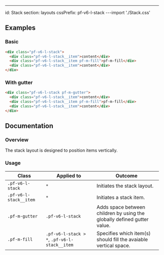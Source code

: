 ---
id: Stack
section: layouts
cssPrefix: pf-v6-l-stack
---import './Stack.css'

## Examples

### Basic

```html
<div class="pf-v6-l-stack">
  <div class="pf-v6-l-stack__item">content</div>
  <div class="pf-v6-l-stack__item pf-m-fill">pf-m-fill</div>
  <div class="pf-v6-l-stack__item">content</div>
</div>

```

### With gutter

```html
<div class="pf-v6-l-stack pf-m-gutter">
  <div class="pf-v6-l-stack__item">content</div>
  <div class="pf-v6-l-stack__item pf-m-fill">pf-m-fill</div>
  <div class="pf-v6-l-stack__item">content</div>
</div>

```

## Documentation

### Overview

The stack layout is designed to position items vertically.

### Usage

| Class | Applied to | Outcome |
| -- | -- | -- |
| `.pf-v6-l-stack` | `*` | Initiates the stack layout.  |
| `.pf-v6-l-stack__item` | `*` | Initiates a stack item.  |
| `.pf-m-gutter` | `.pf-v6-l-stack` | Adds space between children by using the globally defined gutter value. |
| `.pf-m-fill` | `.pf-v6-l-stack > *`, `.pf-v6-l-stack__item` | Specifies which item(s) should fill the avaiable vertical space. |
